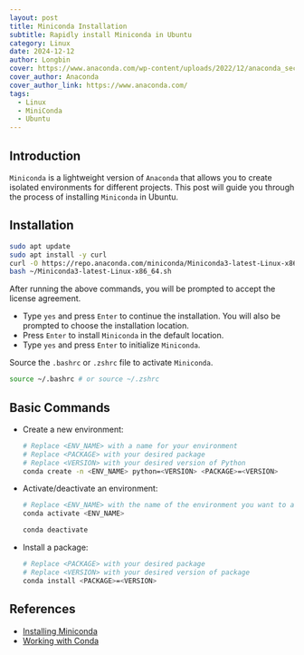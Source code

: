 ```yaml
---
layout: post
title: Miniconda Installation
subtitle: Rapidly install Miniconda in Ubuntu
category: Linux
date: 2024-12-12
author: Longbin
cover: https://www.anaconda.com/wp-content/uploads/2022/12/anaconda_secondary_logo.svg
cover_author: Anaconda
cover_author_link: https://www.anaconda.com/
tags:
  - Linux
  - MiniConda
  - Ubuntu
---
```


## Introduction

`Miniconda` is a lightweight version of `Anaconda` that allows you to create isolated environments for different projects. This post will guide you through the process of installing `Miniconda` in Ubuntu.

## Installation

```bash
sudo apt update
sudo apt install -y curl
curl -O https://repo.anaconda.com/miniconda/Miniconda3-latest-Linux-x86_64.sh
bash ~/Miniconda3-latest-Linux-x86_64.sh
```

After running the above commands, you will be prompted to accept the license agreement.

- Type `yes` and press `Enter` to continue the installation. You will also be prompted to choose the installation location.
- Press `Enter` to install `Miniconda` in the default location.
- Type `yes` and press `Enter` to initialize `Miniconda`.

Source the `.bashrc` or `.zshrc` file to activate `Miniconda`.

```bash
source ~/.bashrc # or source ~/.zshrc
```

## Basic Commands

- Create a new environment:

    ```bash
    # Replace <ENV_NAME> with a name for your environment
    # Replace <PACKAGE> with your desired package
    # Replace <VERSION> with your desired version of Python
    conda create -n <ENV_NAME> python=<VERSION> <PACKAGE>=<VERSION>
    ```
- Activate/deactivate an environment:

    ```bash
    # Replace <ENV_NAME> with the name of the environment you want to activate
    conda activate <ENV_NAME>
    ```
    ```bash
    conda deactivate
    ```
- Install a package:

    ```bash
    # Replace <PACKAGE> with your desired package
    # Replace <VERSION> with your desired version of package
    conda install <PACKAGE>=<VERSION>
    ```

## References

- [Installing Miniconda](https://docs.anaconda.com/miniconda/install/#)
- [Working with Conda](https://docs.anaconda.com/working-with-conda/#working-with-conda)